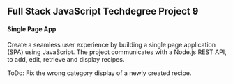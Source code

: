 ## Full Stack JavaScript Techdegree Project 9
#### Single Page App
Create a seamless user experience by building a single page application (SPA) using JavaScript. The project communicates with a Node.js REST API, to add, edit, retrieve and display recipes.

ToDo: Fix the wrong category display of a newly created recipe.
